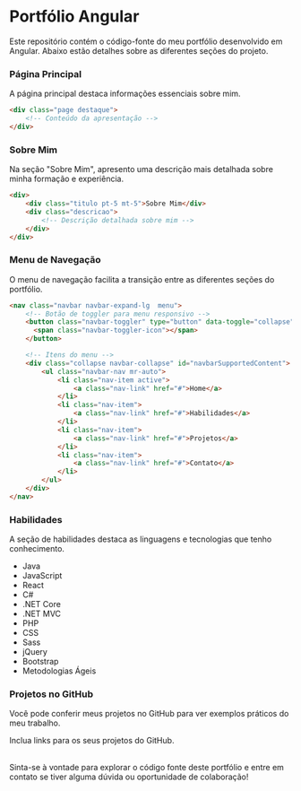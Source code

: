 # Portfólio Angular
Este repositório contém o código-fonte do meu portfólio desenvolvido em Angular. Abaixo estão detalhes sobre as diferentes seções do projeto.

### Página Principal
A página principal destaca informações essenciais sobre mim.

```html
<div class="page destaque">
    <!-- Conteúdo da apresentação -->
</div>
```
### Sobre Mim

Na seção "Sobre Mim", apresento uma descrição mais detalhada sobre minha formação e experiência.

```html
<div>
    <div class="titulo pt-5 mt-5">Sobre Mim</div>
    <div class="descricao">
        <!-- Descrição detalhada sobre mim -->
    </div>
</div>
```
### Menu de Navegação
O menu de navegação facilita a transição entre as diferentes seções do portfólio.

```html
<nav class="navbar navbar-expand-lg  menu">
    <!-- Botão de toggler para menu responsivo -->
    <button class="navbar-toggler" type="button" data-toggle="collapse" data-target="#navbarSupportedContent" aria-controls="navbarSupportedContent" aria-expanded="false" aria-label="Toggle navigation">
      <span class="navbar-toggler-icon"></span>
    </button>

    <!-- Itens do menu -->
    <div class="collapse navbar-collapse" id="navbarSupportedContent">
        <ul class="navbar-nav mr-auto">
            <li class="nav-item active">
                <a class="nav-link" href="#">Home</a>
            </li>
            <li class="nav-item">
                <a class="nav-link" href="#">Habilidades</a>
            </li>
            <li class="nav-item">
                <a class="nav-link" href="#">Projetos</a>
            </li>
            <li class="nav-item">
                <a class="nav-link" href="#">Contato</a>
            </li>
        </ul>
    </div>
</nav>
```
### Habilidades
A seção de habilidades destaca as linguagens e tecnologias que tenho conhecimento.

- Java
- JavaScript
- React
- C#
- .NET Core
- .NET MVC
- PHP
- CSS
- Sass
- jQuery
- Bootstrap
- Metodologias Ágeis

### Projetos no GitHub
Você pode conferir meus projetos no GitHub para ver exemplos práticos do meu trabalho.

Inclua links para os seus projetos do GitHub.

<br/>
Sinta-se à vontade para explorar o código fonte deste portfólio e entre em contato se tiver alguma dúvida ou oportunidade de colaboração!
